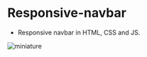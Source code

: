 # Responsive-navbar

  * Responsive navbar in HTML, CSS and JS.

   
![miniature](https://github.com/EthanDeL/Responsive-navbar/assets/121880462/82c6cd4a-1eac-43e8-848a-35b2d915423e)
